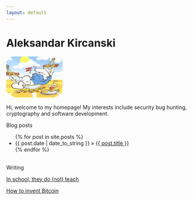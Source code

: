 ```yaml
---
layout: default
---
```


# Aleksandar Kircanski

<img src="images/smurf2.jpg" width="150" height="110" alt="hi" class="inline"/>

Hi, welcome to my homepage! My interests include security bug hunting, cryptography and software development.

Blog posts

<ul class="posts">
{% for post in site.posts %}
  <li><span class="hero">{{ post.date | date_to_string }}</span> &raquo; <a href="{{ post.url }}">{{ post.title }}</a></li>
{% endfor %}
</ul> 

<br>
Writing

<a href="./in-school-they-do-not-teach">In school, they do (not) teach</a> </p>

<a href="./how-to-invent-bitcoin">How to invent Bitcoin</a> 
